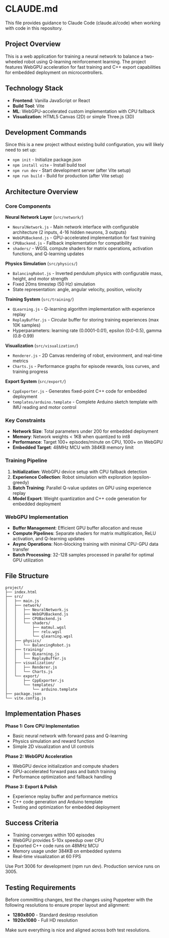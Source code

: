# CLAUDE.md

This file provides guidance to Claude Code (claude.ai/code) when working with code in this repository.

## Project Overview

This is a web application for training a neural network to balance a two-wheeled robot using Q-learning reinforcement learning. The project features WebGPU acceleration for fast training and C++ export capabilities for embedded deployment on microcontrollers.

## Technology Stack

- **Frontend**: Vanilla JavaScript or React
- **Build Tool**: Vite  
- **ML**: WebGPU-accelerated custom implementation with CPU fallback
- **Visualization**: HTML5 Canvas (2D) or simple Three.js (3D)

## Development Commands

Since this is a new project without existing build configuration, you will likely need to set up:

- `npm init` - Initialize package.json
- `npm install vite` - Install build tool
- `npm run dev` - Start development server (after Vite setup)
- `npm run build` - Build for production (after Vite setup)

## Architecture Overview

### Core Components

**Neural Network Layer** (`src/network/`)
- `NeuralNetwork.js` - Main network interface with configurable architecture (2 inputs, 4-16 hidden neurons, 3 outputs)
- `WebGPUBackend.js` - GPU-accelerated implementation for fast training
- `CPUBackend.js` - Fallback implementation for compatibility
- `shaders/` - WGSL compute shaders for matrix operations, activation functions, and Q-learning updates

**Physics Simulation** (`src/physics/`)
- `BalancingRobot.js` - Inverted pendulum physics with configurable mass, height, and motor strength
- Fixed 20ms timestep (50 Hz) simulation
- State representation: angle, angular velocity, position, velocity

**Training System** (`src/training/`)
- `QLearning.js` - Q-learning algorithm implementation with experience replay
- `ReplayBuffer.js` - Circular buffer for storing training experiences (max 10K samples)
- Hyperparameters: learning rate (0.0001-0.01), epsilon (0.0-0.5), gamma (0.8-0.99)

**Visualization** (`src/visualization/`)
- `Renderer.js` - 2D Canvas rendering of robot, environment, and real-time metrics
- `Charts.js` - Performance graphs for episode rewards, loss curves, and training progress

**Export System** (`src/export/`)
- `CppExporter.js` - Generates fixed-point C++ code for embedded deployment
- `templates/arduino.template` - Complete Arduino sketch template with IMU reading and motor control

### Key Constraints

- **Network Size**: Total parameters under 200 for embedded deployment
- **Memory**: Network weights < 1KB when quantized to int8
- **Performance**: Target 100+ episodes/minute on CPU, 1000+ on WebGPU
- **Embedded Target**: 48MHz MCU with 384KB memory limit

### Training Pipeline

1. **Initialization**: WebGPU device setup with CPU fallback detection
2. **Experience Collection**: Robot simulation with exploration (epsilon-greedy)
3. **Batch Training**: Parallel Q-value updates on GPU using experience replay
4. **Model Export**: Weight quantization and C++ code generation for embedded deployment

### WebGPU Implementation

- **Buffer Management**: Efficient GPU buffer allocation and reuse
- **Compute Pipelines**: Separate shaders for matrix multiplication, ReLU activation, and Q-learning updates
- **Async Operations**: Non-blocking training with minimal CPU-GPU data transfer
- **Batch Processing**: 32-128 samples processed in parallel for optimal GPU utilization

## File Structure

```
project/
├── index.html
├── src/
│   ├── main.js
│   ├── network/
│   │   ├── NeuralNetwork.js
│   │   ├── WebGPUBackend.js
│   │   ├── CPUBackend.js
│   │   └── shaders/
│   │       ├── matmul.wgsl
│   │       ├── relu.wgsl
│   │       └── qlearning.wgsl
│   ├── physics/
│   │   └── BalancingRobot.js
│   ├── training/
│   │   ├── QLearning.js
│   │   └── ReplayBuffer.js
│   ├── visualization/
│   │   ├── Renderer.js
│   │   └── Charts.js
│   └── export/
│       ├── CppExporter.js
│       └── templates/
│           └── arduino.template
├── package.json
└── vite.config.js
```

## Implementation Phases

**Phase 1: Core CPU Implementation**
- Basic neural network with forward pass and Q-learning
- Physics simulation and reward function
- Simple 2D visualization and UI controls

**Phase 2: WebGPU Acceleration**  
- WebGPU device initialization and compute shaders
- GPU-accelerated forward pass and batch training
- Performance optimization and fallback handling

**Phase 3: Export & Polish**
- Experience replay buffer and performance metrics
- C++ code generation and Arduino template
- Testing and optimization for embedded deployment

## Success Criteria

- Training converges within 100 episodes
- WebGPU provides 5-10x speedup over CPU
- Exported C++ code runs on 48MHz MCU
- Memory usage under 384KB on embedded systems
- Real-time visualization at 60 FPS

Use Port 3006 for development (npm run dev). Production service runs on 3005.

## Testing Requirements

Before committing changes, test the changes using Puppeteer with the following resolutions to ensure proper layout and alignment:

- **1280x800** - Standard desktop resolution
- **1920x1080** - Full HD resolution  

Make sure everything is nice and aligned across both test resolutions.
